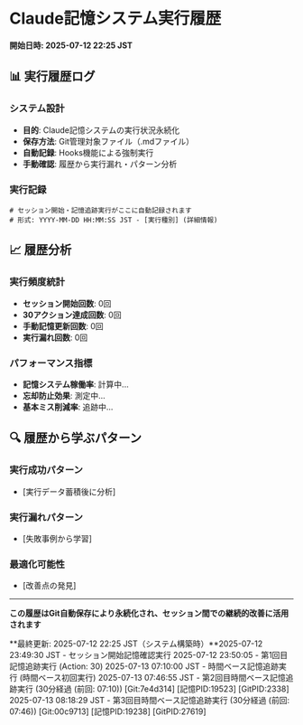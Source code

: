 # Claude記憶システム実行履歴

**開始日時: 2025-07-12 22:25 JST**

## 📊 実行履歴ログ

### システム設計
- **目的**: Claude記憶システムの実行状況永続化
- **保存方法**: Git管理対象ファイル（.mdファイル）
- **自動記録**: Hooks機能による強制実行
- **手動確認**: 履歴から実行漏れ・パターン分析

### 実行記録
```
# セッション開始・記憶追跡実行がここに自動記録されます
# 形式: YYYY-MM-DD HH:MM:SS JST - [実行種別] (詳細情報)
```

## 📈 履歴分析

### 実行頻度統計
- **セッション開始回数**: 0回
- **30アクション達成回数**: 0回  
- **手動記憶更新回数**: 0回
- **実行漏れ回数**: 0回

### パフォーマンス指標
- **記憶システム稼働率**: 計算中...
- **忘却防止効果**: 測定中...
- **基本ミス削減率**: 追跡中...

## 🔍 履歴から学ぶパターン

### 実行成功パターン
- [実行データ蓄積後に分析]

### 実行漏れパターン  
- [失敗事例から学習]

### 最適化可能性
- [改善点の発見]

---

**この履歴はGit自動保存により永続化され、セッション間での継続的改善に活用されます**

**最終更新: 2025-07-12 22:25 JST（システム構築時）**2025-07-12 23:49:30 JST - セッション開始記憶確認実行
2025-07-12 23:50:05 - 第1回目記憶追跡実行 (Action: 30)
2025-07-13 07:10:00 JST - 時間ベース記憶追跡実行 (時間ベース初回実行)
2025-07-13 07:46:55 JST - 第2回目時間ベース記憶追跡実行 (30分経過 (前回: 07:10)) [Git:7e4d314] [記憶PID:19523] [GitPID:2338]
2025-07-13 08:18:29 JST - 第3回目時間ベース記憶追跡実行 (30分経過 (前回: 07:46)) [Git:00c9713] [記憶PID:19238] [GitPID:27619]
